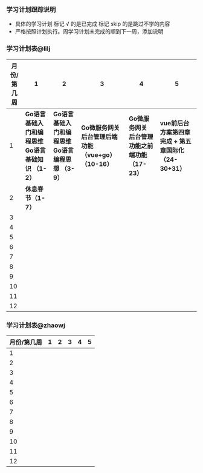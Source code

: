 ### 学习计划跟踪说明

- 具体的学习计划 标记 √ 的是已完成  标记 skip 的是跳过不学的内容
- 严格按照计划执行。周学习计划未完成的顺到下一周，添加说明



### 学习计划表@lilj

| 月份/第几周 | 1                                                    | 2                                                      | 3                                                    | 4                                                | 5                                                      |
| ----------- | ---------------------------------------------------- | ------------------------------------------------------ | ---------------------------------------------------- | ------------------------------------------------ | ------------------------------------------------------ |
| 1           | **Go语言基础入门和编程思维 Go语言基础知识  （1-2）** | **Go语言基础入门和编程思维 Go语言编程思想    （3-9）** | **Go微服务网关 后台管理后端功能（vue+go）（10-16）** | **Go微服务网关 后台管理功能之前端功能（17-23）** | **vue前后台方案第四章完成 + 第五章国际化（24-30+31）** |
| 2           | **休息春节（1-7）**                                  |                                                        |                                                      |                                                  |                                                        |
| 3           |                                                      |                                                        |                                                      |                                                  |                                                        |
| 4           |                                                      |                                                        |                                                      |                                                  |                                                        |
| 5           |                                                      |                                                        |                                                      |                                                  |                                                        |
| 6           |                                                      |                                                        |                                                      |                                                  |                                                        |
| 7           |                                                      |                                                        |                                                      |                                                  |                                                        |
| 8           |                                                      |                                                        |                                                      |                                                  |                                                        |
| 9           |                                                      |                                                        |                                                      |                                                  |                                                        |
| 10          |                                                      |                                                        |                                                      |                                                  |                                                        |
| 11          |                                                      |                                                        |                                                      |                                                  |                                                        |
| 12          |                                                      |                                                        |                                                      |                                                  |                                                        |



### 学习计划表@zhaowj

| 月份/第几周 | 1    | 2    | 3    | 4    | 5    |
| ----------- | ---- | ---- | ---- | ---- | ---- |
| 1           |      |      |      |      |      |
| 2           |      |      |      |      |      |
| 3           |      |      |      |      |      |
| 4           |      |      |      |      |      |
| 5           |      |      |      |      |      |
| 6           |      |      |      |      |      |
| 7           |      |      |      |      |      |
| 8           |      |      |      |      |      |
| 9           |      |      |      |      |      |
| 10          |      |      |      |      |      |
| 11          |      |      |      |      |      |
| 12          |      |      |      |      |      |

